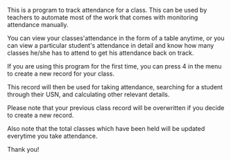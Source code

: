 This is a program to track attendance for a class. This can
be used by teachers to automate most of the work that comes with
monitoring attendance manually.

You can view your classes'attendance in the form of a table anytime,
or you can view a particular student's attendance in detail and know
how many classes he/she has to attend to get his attendance back on
track.

If you are using this program for the first time, you can press 4 in
the menu to create a new record for your class.

This record will then be used for taking attendance, searching for a
student through their USN, and calculating other relevant details.

Please note that your previous class record will be overwritten if
you decide to create a new record.

Also note that the total classes which have been held will be updated
everytime you take attendance.

Thank you!
